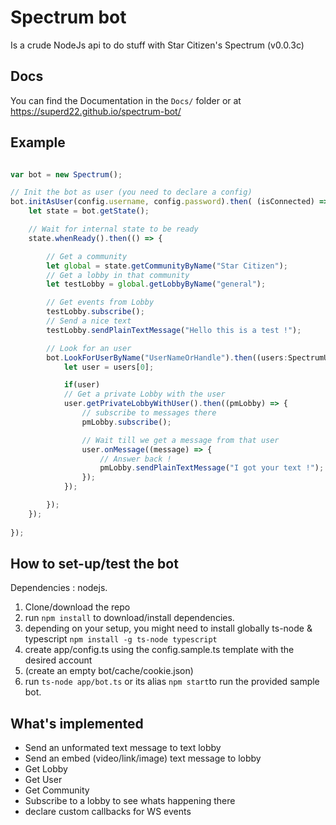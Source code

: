 # Spectrum bot
Is a crude NodeJs api to do stuff with Star Citizen's Spectrum (v0.0.3c)

## Docs
You can find the Documentation in the `Docs/` folder or at https://superd22.github.io/spectrum-bot/

## Example
```typescript

var bot = new Spectrum();

// Init the bot as user (you need to declare a config)
bot.initAsUser(config.username, config.password).then( (isConnected) => {
    let state = bot.getState();

    // Wait for internal state to be ready
    state.whenReady().then(() => {

        // Get a community
        let global = state.getCommunityByName("Star Citizen");
        // Get a lobby in that community
        let testLobby = global.getLobbyByName("general");

        // Get events from Lobby
        testLobby.subscribe();
        // Send a nice text
        testLobby.sendPlainTextMessage("Hello this is a test !");

        // Look for an user
        bot.LookForUserByName("UserNameOrHandle").then((users:SpectrumUser[]) => {
            let user = users[0];

            if(user)
            // Get a private Lobby with the user
            user.getPrivateLobbyWithUser().then((pmLobby) => {
                // subscribe to messages there
                pmLobby.subscribe();

                // Wait till we get a message from that user
                user.onMessage((message) => {
                    // Answer back !
                    pmLobby.sendPlainTextMessage("I got your text !");
                });
            });

        });
    });
    
});
```

## How to set-up/test the bot
Dependencies : nodejs.
 1. Clone/download the repo 
 2. run `npm install` to download/install dependencies.
  1. depending on your setup, you might need to install globally ts-node & typescript `npm install -g ts-node typescript`
 3. create app/config.ts using the config.sample.ts template with the desired account
 4. (create an empty bot/cache/cookie.json)
 5. run `ts-node app/bot.ts` or its alias `npm start`to run the provided sample bot.

## What's implemented
- Send an unformated text message to text lobby
- Send an embed (video/link/image) text message to lobby
- Get Lobby
- Get User
- Get Community
- Subscribe to a lobby to see whats happening there
- declare custom callbacks for WS events
